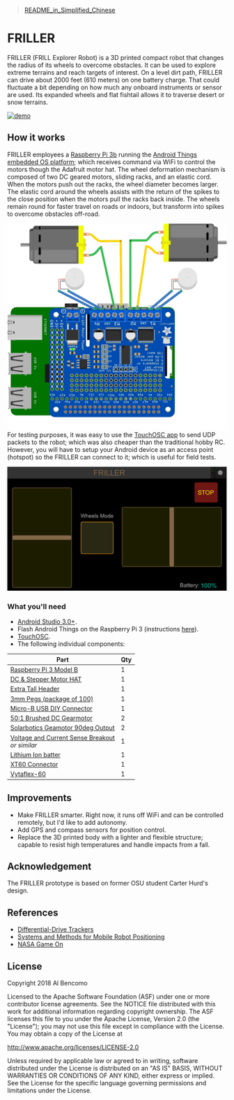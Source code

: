 >[README_in_Simplified_Chinese](https://github.com/TommyZihao/MagPi_Chinese/blob/master/MagPi74_14-15%E5%9F%BA%E4%BA%8E%E6%A0%91%E8%8E%93%E6%B4%BE%E7%9A%84FRILLER%E5%A4%9A%E5%9C%B0%E5%BD%A2%E6%9C%BA%E5%99%A8%E4%BA%BA.md)
# FRILLER
FRILLER (FRILL Explorer Robot) is a 3D printed compact robot that changes the radius of its wheels to overcome obstacles. It can be used to explore extreme terrains and reach targets of interest. On a level dirt path, FRILLER can drive about 2000 feet (610 meters) on one battery charge. That could fluctuate a bit depending on how much any onboard instruments or sensor are used. Its expanded wheels and flat fishtail allows it to traverse desert or snow terrains.

[![demo](/images/FRILLER.gif)](https://youtu.be/IRr8w6uVp10)

## How it works
FRILLER employees a [Raspberry Pi 3b](https://pinout.xyz/) running the [Android Things embedded OS platform](https://developer.android.com/things/); which receives command via WiFi to control the motors though the Adafruit motor hat. The wheel deformation mechanism is composed of two DC geared motors, sliding racks, and an elastic cord. When the motors push out the racks, the wheel diameter becomes larger. The elastic cord around the wheels assists with the return of the spikes to the close position when the motors pull the racks back inside. The wheels remain round for faster travel on roads or indoors, but transform into spikes to overcome obstacles off-road.

![fritzing](/images/FRILLER.jpg)
For testing purposes, it was easy to use the [TouchOSC app](https://play.google.com/store/apps/details?id=net.hexler.touchosc_a&hl=en_US) to send UDP packets to the robot; which was also cheaper than the traditional hobby RC.  However, you will have to setup your Android device as an access point (hotspot) so the FRILLER can connect to it; which is useful for field tests.

![touchosc](/images/TouchOSC.png)
### What you'll need

- [Android Studio 3.0+](https://developer.android.com/studio/index.html).
- Flash Android Things on the Raspberry Pi 3 (instructions [here](https://developer.android.com/things/hardware/raspberrypi.html)).
- [TouchOSC](https://play.google.com/store/apps/details?id=net.hexler.touchosc_a&hl=en_US).
- The following individual components:

Part             | Qty 
---------------- | ----
[Raspberry Pi 3 Model B](https://www.adafruit.com/product/3055)<br /> | 1 
[DC & Stepper Motor HAT](https://www.adafruit.com/product/2348)<br /> | 1 
[Extra Tall Header](https://www.adafruit.com/product/1979)<br /> | 1
[3mm Pegs (package of 100)](https://www.amazon.com/gp/product/B00B3MFWY8/ref=ox_sc_act_title_1?smid=ATVPDKIKX0DER&psc=1)<br /> | 1
[Micro-B USB DIY Connector](https://www.adafruit.com/product/1390)<br /> | 1
[50:1 Brushed DC Gearmotor](https://www.pololu.com/product/1104)<br /> | 2 
[Solarbotics Geamotor 90deg Output](https://www.pololu.com/product/181)<br /> | 2 
[Voltage and Current Sense Breakout](https://www.sparkfun.com/products/9028)<br />*or similar* | 1 
[Lithium Ion batter](https://www.gettitanpower.com/pages/3-5ah-11-1v-60w-endurance)<br /> | 1
[XT60 Connector](https://www.pololu.com/product/2158)<br /> | 1
[Vytaflex-60](https://shop.smooth-on.com/vytaflex-60)<br /> | 1

## Improvements
- Make FRILLER smarter. Right now, it runs off WiFi and can be controlled remotely, but I'd like to add autonomy.
- Add GPS and compass sensors for position control.
- Replace the 3D printed body with a lighter and flexible structure; capable to resist high temperatures and handle impacts from a fall.

## Acknowledgement
The FRILLER prototype is based on former OSU student Carter Hurd's design.

## References
- [Differential-Drive Trackers](https://www.coursera.org/lecture/mobile-robot/differential-drive-trackers-NORKS)
- [Systems and Methods for Mobile Robot Positioning](http://www-personal.umich.edu/~johannb/Papers/pos96rep.pdf)
- [NASA Game On](https://gameon.nasa.gov/)

License
-------

Copyright 2018 Al Bencomo

Licensed to the Apache Software Foundation (ASF) under one or more contributor
license agreements.  See the NOTICE file distributed with this work for
additional information regarding copyright ownership.  The ASF licenses this
file to you under the Apache License, Version 2.0 (the "License"); you may not
use this file except in compliance with the License.  You may obtain a copy of
the License at

  http://www.apache.org/licenses/LICENSE-2.0

Unless required by applicable law or agreed to in writing, software
distributed under the License is distributed on an "AS IS" BASIS, WITHOUT
WARRANTIES OR CONDITIONS OF ANY KIND, either express or implied.  See the
License for the specific language governing permissions and limitations under
the License.
